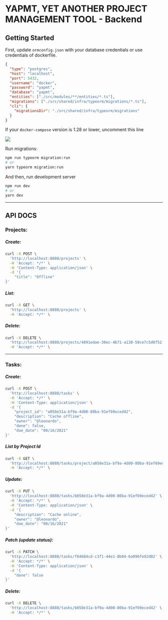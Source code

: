 # YAPMT, YET ANOTHER PROJECT MANAGEMENT TOOL - Backend

## Getting Started

First, update `ormconfig.json` with your database credentials or use credentials of dockerfile.

```json
{
  "type": "postgres",
  "host": "localhost",
  "port": 5432,
  "username": "docker",
  "password": "yapmt",
  "database": "yapmt",
  "entities": ["./src/modules/**/entities/*.ts"],
  "migrations": ["./src/shared/infra/typeorm/migrations/*.ts"],
  "cli": {
    "migrationsDir": "./src/shared/infra/typeorm/migrations"
  }
}
```

If your `docker-compose` version is 1.28 or lower, uncomment this line

![](https://i.imgur.com/I5KpODP.png)

Run migrations:

```bash
npm run typeorm migration:run
# or
yarn typeorm migration:run
```

And then, run development server
```bash
npm run dev
# or
yarn dev
```

------------
## API DOCS
### Projects:
##### Create:
```bash
curl -X POST \
  'http://localhost:8888/projects' \
  -H 'Accept: */*' \
  -H 'Content-Type: application/json' \
  -d '{
    "title": "Offline"
}'
```
##### List:
```bash
curl -X GET \
  'http://localhost:8888/projects' \
  -H 'Accept: */*' \
```
##### Delete:
```bash
curl -X DELETE \
  'http://localhost:8888/projects/4891edae-30ec-4b71-a138-58ce7c5d0f52' \
  -H 'Accept: */*' \
```

------------
### Tasks:

##### Create:
```bash
curl -X POST \
  'http://localhost:8888/tasks' \
  -H 'Accept: */*' \
  -H 'Content-Type: application/json' \
  -d '{
    "project_id": "a058e31a-bf9a-4d00-80ba-91ef69eced42",
    "description": "Cache offline",
    "owner": "@leonardo",
    "done": false,
    "due_date": "09/16/2021"
}'
```
##### List by Project Id
```bash
curl -X GET \
  'http://localhost:8888/tasks/project/a058e31a-bf9a-4d00-80ba-91ef69eced42' \
  -H 'Accept: */*' \
```

##### Update:
```bash
curl -X PUT \
  'http://localhost:8888/tasks/b058e31a-bf9a-4d00-80ba-91ef69eced42' \
  -H 'Accept: */*' \
  -H 'Content-Type: application/json' \
  -d '{
    "description": "Cache online",
    "owner": "@leonardo",
    "due_date": "09/16/2021"
}'
```
##### Patch (update status):
```bash
curl -X PATCH \
  'http://localhost:8888/tasks/f84684cd-c3f1-44e1-8b04-6a996fe92d02' \
  -H 'Accept: */*' \
  -H 'Content-Type: application/json' \
  -d '{
    "done": false
}'
```
##### Delete:
```bash
curl -X DELETE \
  'http://localhost:8888/tasks/b058e31a-bf9a-4d00-80ba-91ef69eced42' \
  -H 'Accept: */*' \
```
